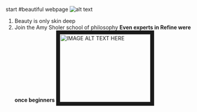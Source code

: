 start
#beautiful webpage
![alt text](http://cdn-static.denofgeek.com/sites/denofgeek/files/styles/insert_main_wide_image/public/slitheen.jpg?itok=kl6a1Duz "Logo Title Text 1")
1. Beauty is only skin deep
2. Join the Amy Sholer school of philosophy
**Even experts in Refine were once beginners**
<a href="http://www.youtube.com/watch?feature=player_embedded&v=dDKbdiUy4n8
" target="_blank"><img src="http://img.youtube.com/vi/dDKbdiUy4n8/0.jpg"
alt="IMAGE ALT TEXT HERE" width="240" height="180" border="10" /></a>
